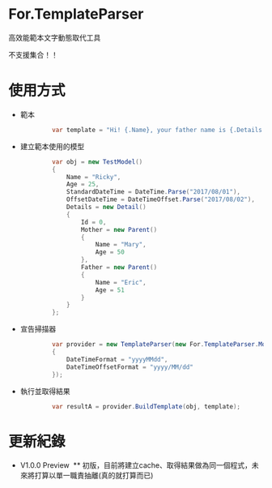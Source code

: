# For.TemplateParser
高效能範本文字動態取代工具

不支援集合！！

# 使用方式
* 範本
```csharp
            var template = "Hi! {.Name}, your father name is {.Details.Father.Name}{.Details.Mother.Name}, your age is {.Age}, {.StandardDateTime}, {.OffsetDateTime}";
```
* 建立範本使用的模型
```csharp
            var obj = new TestModel()
            {
                Name = "Ricky",
                Age = 25,
                StandardDateTime = DateTime.Parse("2017/08/01"),
                OffsetDateTime = DateTimeOffset.Parse("2017/08/02"),
                Details = new Detail()
                {
                    Id = 0,
                    Mother = new Parent()
                    {
                        Name = "Mary",
                        Age = 50
                    },
                    Father = new Parent()
                    {
                        Name = "Eric",
                        Age = 51
                    }
                }
            };
```
* 宣告掃描器
```csharp
            var provider = new TemplateParser(new For.TemplateParser.Models.TemplateParserConfig()
            {
                DateTimeFormat = "yyyyMMdd",
                DateTimeOffsetFormat = "yyyy/MM/dd"
            });

```
* 執行並取得結果
```csharp
            var resultA = provider.BuildTemplate(obj, template);
```

# 更新紀錄
* V1.0.0 Preview
  ** 初版，目前將建立cache、取得結果做為同一個程式，未來將打算以單一職責抽離(真的就打算而已)
